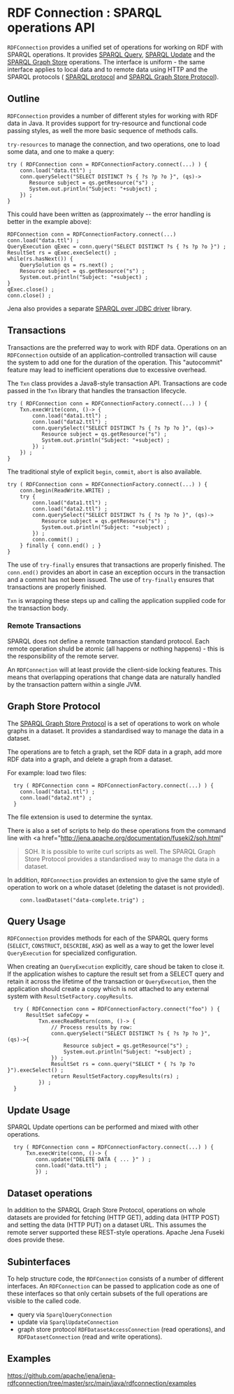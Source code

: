 # RDF Connection : SPARQL operations API

`RDFConnection` provides a unified set of operations for working on RDF
with SPARQL operations. It provides <a
href="http://www.w3.org/TR/sparql11-query/">SPARQL Query</a>, <a
href="http://www.w3.org/TR/sparql11-update/">SPARQL Update</a> and the <a
href="http://www.w3.org/TR/sparql11-http-rdf-update/">SPARQL Graph
Store</a> operations.  The interface is uniform - the same interface
applies to local data and to remote data using HTTP and the SPARQL
protocols ( <a href="http://www.w3.org/TR/sparql11-protocol/">SPARQL
protocol</a> and <a
href="http://www.w3.org/TR/sparql11-http-rdf-update/">SPARQL Graph Store
Protocol</a>).

## Outline

`RDFConnection` provides a number of different styles for working with RDF
data in Java.  It provides support for try-resource and functional code
passing styles, as well the more basic sequence of methods calls.

`try-resources` to manage the connection, and two operations, one to load
some data, and one to make a query:

```
try ( RDFConnection conn = RDFConnectionFactory.connect(...) ) {
    conn.load("data.ttl") ;
    conn.querySelect("SELECT DISTINCT ?s { ?s ?p ?o }", (qs)->
       Resource subject = qs.getResource("s") ;
       System.out.println("Subject: "+subject) ;
    }) ;
}
```
This could have been written as (approximately -- the error handling is better
in the example above):

```
RDFConnection conn = RDFConnectionFactory.connect(...)
conn.load("data.ttl") ;
QueryExecution qExec = conn.query("SELECT DISTINCT ?s { ?s ?p ?o }") ;
ResultSet rs = qExec.execSelect() ;
while(rs.hasNext()) {
    QuerySolution qs = rs.next() ;
    Resource subject = qs.getResource("s") ;
    System.out.println("Subject: "+subject) ;
}
qExec.close() ;
conn.close() ;
```

Jena also provides a separate
[SPARQL over JDBC driver](http://jena.staging.apache.org/documentation/jdbc/index.html)
library.

## Transactions

Transactions are the preferred way to work with RDF data.
Operations on an `RDFConnection` outside of an application-controlled
transaction will cause the system to add one for the duration of the
operation. This "autocommit" feature may lead to inefficient operations due
to excessive overhead.

The `Txn` class provides a Java8-style transaction API.  Transactions are
code passed in the `Txn` library that handles the transaction lifecycle.

```
try ( RDFConnection conn = RDFConnectionFactory.connect(...) ) {
    Txn.execWrite(conn, ()-> {
        conn.load("data1.ttl") ;
        conn.load("data2.ttl") ;
        conn.querySelect("SELECT DISTINCT ?s { ?s ?p ?o }", (qs)->
           Resource subject = qs.getResource("s") ;
           System.out.println("Subject: "+subject) ;
        }) ;
    }) ;
}
```

The traditional style of explicit `begin`, `commit`, `abort` is also available.

```
try ( RDFConnection conn = RDFConnectionFactory.connect(...) ) {
    conn.begin(ReadWrite.WRITE) ;
    try {
        conn.load("data1.ttl") ;
        conn.load("data2.ttl") ;
        conn.querySelect("SELECT DISTINCT ?s { ?s ?p ?o }", (qs)->
           Resource subject = qs.getResource("s") ;
           System.out.println("Subject: "+subject) ;
        }) ;
        conn.commit() ;
    } finally { conn.end() ; }
}
```

The use of `try-finally` ensures that transactions are properly finished.
The `conn.end()` provides an abort in case an exception occurs in the
transaction and a commit has not been issued.  The use of `try-finally`
ensures that transactions are properly finished.

`Txn` is wrapping these steps up and calling the application supplied code
for the transaction body.

### Remote Transactions

SPARQL does not define a remote transaction standard protocol. Each remote
operation shuld be atomic (all happens or nothing happens) - this is the
responsibility of the remote server.

An `RDFConnection` will at least provide the client-side locking features.
This means that overlapping operations that change data are naturally
handled by the transaction pattern within a single JVM.

## Graph Store Protocol

The <a href="http://www.w3.org/TR/sparql11-http-rdf-update/">SPARQL Graph
Store Protocol</a> is a set of operations to work on whole graphs in a
dataset.  It provides a standardised way to manage the data in a dataset.

The operations are to fetch a graph, set the RDF data in a graph,
add more RDF data into a graph, and delete a graph from a dataset.

For example: load two files:
```
  try ( RDFConnection conn = RDFConnectionFactory.connect(...) ) {
    conn.load("data1.ttl") ;
    conn.load("data2.nt") ;
  } 
```
The file extension is used to determine the syntax.

There is also a set of scripts to help do these operations from the command
line with <a href="http://jena.apache.org/documentation/fuseki2/soh.html"
>SOH</a>. It is possible to write curl scripts as well.  The SPARQL Graph
Store Protocol provides a standardised way to manage the data in a dataset.

In addition, `RDFConnection` provides an extension to give the same style
of operation to work on a whole dataset (deleting the dataset is not
provided).

```
    conn.loadDataset("data-complete.trig") ;
```

## Query Usage

`RDFConnection` provides methods for each of the SPARQL query forms (`SELECT`,
`CONSTRUCT`, `DESCRIBE`, `ASK`) as well as a way to get the lower level
`QueryExecution` for specialized configuration.

When creating an `QueryExecution` explicitly, care shoud be taken to close
it. If the application wishes to capture the result set from a SELECT query and
retain it across the lifetime of the transaction or `QueryExecution`, then
the application should create a copy which is not attached to any external system
with `ResultSetFactory.copyResults`.

```
  try ( RDFConnection conn = RDFConnectionFactory.connect("foo") ) {
      ResultSet safeCopy =
          Txn.execReadReturn(conn, ()-> {
              // Process results by row:
              conn.querySelect("SELECT DISTINCT ?s { ?s ?p ?o }", (qs)->{
                  Resource subject = qs.getResource("s") ;
                  System.out.println("Subject: "+subject) ;
              }) ;
              ResultSet rs = conn.query("SELECT * { ?s ?p ?o }").execSelect() ;
              return ResultSetFactory.copyResults(rs) ;
          }) ;
  }
```

## Update Usage

SPARQL Update opertions can be performed and mixed with other operations.

```
  try ( RDFConnection conn = RDFConnectionFactory.connect(...) ) {
      Txn.execWrite(conn, ()-> {
         conn.update("DELETE DATA { ... }" ) ;
         conn.load("data.ttl") ;
         }) ;
```

## Dataset operations

In addition to the SPARQL Graph Store Protocol, operations on whole
datasets are provided for fetching (HTTP GET), adding data (HTTP POST) and
setting the data (HTTP PUT) on a dataset URL.  This assumes the remote
server supported these REST-style operations.  Apache Jena Fuseki does
provide these.

## Subinterfaces

To help structure code, the `RDFConnection` consists of a number of
different interfaces.  An `RDFConnection` can be passed to application code
as one of these interfaces so that only certain subsets of the full
operations are visible to the called code.

* query via `SparqlQueryConnection`
* update via `SparqlUpdateConnection`
* graph store protocol `RDFDatasetAccessConnection` (read operations),
   and `RDFDatasetConnection` (read and write operations).

## Examples

https://github.com/apache/jena/jena-rdfconnection/tree/master/src/main/java/rdfconnection/examples
